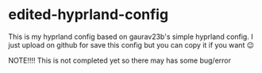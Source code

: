 # edited-hyprland-config

This is my hyprland config based on gaurav23b's simple hyprland config.
I just upload on github for save this config but you can copy it if you want 😉

NOTE!!!!
This is not completed yet so there may has some bug/error

